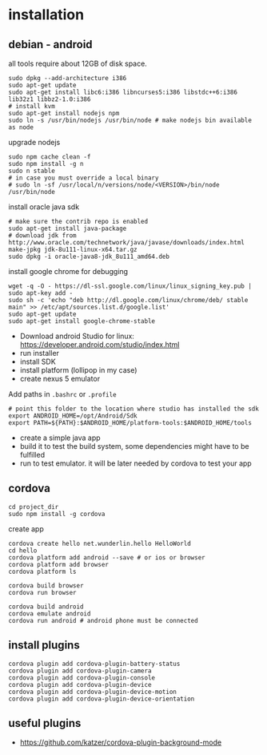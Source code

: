 # installation
## debian - android

all tools require about 12GB of disk space.

	sudo dpkg --add-architecture i386
	sudo apt-get update
	sudo apt-get install libc6:i386 libncurses5:i386 libstdc++6:i386 lib32z1 libbz2-1.0:i386
	# install kvm
	sudo apt-get install nodejs npm
	sudo ln -s /usr/bin/nodejs /usr/bin/node # make nodejs bin available as node

upgrade nodejs

	sudo npm cache clean -f
	sudo npm install -g n
	sudo n stable
	# in case you must override a local binary
	# sudo ln -sf /usr/local/n/versions/node/<VERSION>/bin/node /usr/bin/node 

install oracle java sdk

	# make sure the contrib repo is enabled
	sudo apt-get install java-package
	# download jdk from http://www.oracle.com/technetwork/java/javase/downloads/index.html
	make-jpkg jdk-8u111-linux-x64.tar.gz
	sudo dpkg -i oracle-java8-jdk_8u111_amd64.deb

install google chrome for debugging

	wget -q -O - https://dl-ssl.google.com/linux/linux_signing_key.pub | sudo apt-key add -
	sudo sh -c 'echo "deb http://dl.google.com/linux/chrome/deb/ stable main" >> /etc/apt/sources.list.d/google.list'
	sudo apt-get update
	sudo apt-get install google-chrome-stable

- Download android Studio for linux: https://developer.android.com/studio/index.html
- run installer
- install SDK
- install platform (lollipop in my case)
- create nexus 5 emulator

Add paths in `.bashrc` or `.profile`
	
	# point this folder to the location where studio has installed the sdk
	export ANDROID_HOME=/opt/Android/Sdk 
	export PATH=${PATH}:$ANDROID_HOME/platform-tools:$ANDROID_HOME/tools
	
- create a simple java app
- build it to test the build system, some dependencies might have to be fulfilled
- run to test emulator. it will be later needed by cordova to test your app

## cordova

	cd project_dir
	sudo npm install -g cordova
	
create app
	
	cordova create hello net.wunderlin.hello HelloWorld
	cd hello
	cordova platform add android --save # or ios or browser
	cordova platform add browser
	cordova platform ls
	
	cordova build browser
	cordova run browser
	
	cordova build android
	cordova emulate android
	cordova run android # android phone must be connected

## install plugins
	cordova plugin add cordova-plugin-battery-status
	cordova plugin add cordova-plugin-camera
	cordova plugin add cordova-plugin-console
	cordova plugin add cordova-plugin-device
	cordova plugin add cordova-plugin-device-motion
	cordova plugin add cordova-plugin-device-orientation
	

## useful plugins

- https://github.com/katzer/cordova-plugin-background-mode

